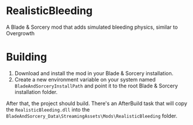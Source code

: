 # RealisticBleeding
A Blade &amp; Sorcery mod that adds simulated bleeding physics, similar to Overgrowth

# Building
1. Download and install the mod in your Blade & Sorcery installation.
2. Create a new environment variable on your system named `BladeAndSorceryInstallPath` and point it to the root Blade & Sorcery installation folder.

After that, the project should build. There's an AfterBuild task that will copy the `RealisticBleeding.dll` into the `BladeAndSorcery_Data\StreamingAssets\Mods\RealisticBleeding` folder.
